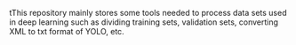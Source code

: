 tThis repository mainly stores some tools needed to process data sets used in deep learning 
such as dividing training sets, validation sets, 
converting XML to txt format of YOLO, etc.              